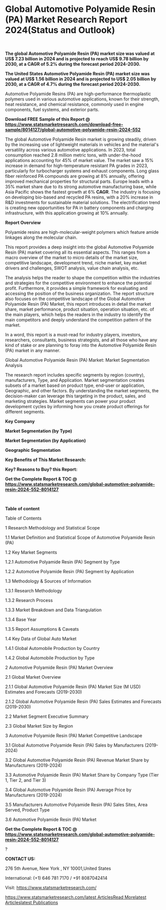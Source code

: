 <h1>Global Automotive Polyamide Resin (PA) Market Research Report 2024(Status and Outlook)</h1><br/><p><strong>The global Automotive Polyamide Resin (PA) market size was valued at US$ 7.23 billion in 2024 and is projected to reach US$ 9.78 billion by 2030, at a <strong>CAGR</strong> of 5.2% during the forecast period 2024-2030.</strong></p>
 
 
 
 <p><strong>The United States Automotive Polyamide Resin (PA) market size was valued at US$ 1.56 billion in 2024 and is projected to US$ 2.05 billion by 2030, at a <strong>CAGR</strong> of 4.7% during the forecast period 2024-2030.</strong></p>
 
 
 
 <p>Automotive Polyamide Resins (PA) are high-performance thermoplastic polymers used in various automotive applications, known for their strength, heat resistance, and chemical resistance, commonly used in engine components, fuel systems, and exterior parts.</p>
 
 
 
 <p><strong>Download FREE Sample of this Report @ <a href="https://www.statsmarketresearch.com/download-free-sample/8014127/global-automotive-polyamide-resin-2024-552">https://www.statsmarketresearch.com/download-free-sample/8014127/global-automotive-polyamide-resin-2024-552</a></strong></p>
 
 
 
 <p>The global Automotive Polyamide Resin market is growing steadily, driven by the increasing use of lightweight materials in vehicles and the material&#39;s versatility across various automotive applications. In 2023, total consumption reached 2.8 million metric tons, with under-the-hood applications accounting for 45% of market value. The market saw a 15% increase in demand for high-temperature resistant PA grades in 2023, particularly for turbocharger systems and exhaust components. Long glass fiber reinforced PA compounds are growing at 8% annually, offering improved mechanical properties for structural parts. Europe leads with a 35% market share due to its strong automotive manufacturing base, while Asia Pacific shows the fastest growth at 6% <strong>CAGR</strong>. The industry is focusing on developing bio-based and recycled PA resins, with a 20% increase in R&D investments for sustainable material solutions. The electrification trend is creating new opportunities for PA in battery components and charging infrastructure, with this application growing at 10% annually.</p>
 
 
 
 <p><strong>Report Overview</strong></p>
 
 
 
 <p>Polyamide resins are high-molecular-weight polymers which feature amide linkages along the molecular chain.</p>
 
 
 
 <p>This report provides a deep insight into the global Automotive Polyamide Resin (PA) market covering all its essential aspects. This ranges from a macro overview of the market to micro details of the market size, competitive landscape, development trend, niche market, key market drivers and challenges, SWOT analysis, value chain analysis, etc.</p>
 
 
 
 <p>The analysis helps the reader to shape the competition within the industries and strategies for the competitive environment to enhance the potential profit. Furthermore, it provides a simple framework for evaluating and accessing the position of the business organization. The report structure also focuses on the competitive landscape of the Global Automotive Polyamide Resin (PA) Market, this report introduces in detail the market share, market performance, product situation, operation situation, etc. of the main players, which helps the readers in the industry to identify the main competitors and deeply understand the competition pattern of the market.</p>
 
 
 
 <p>In a word, this report is a must-read for industry players, investors, researchers, consultants, business strategists, and all those who have any kind of stake or are planning to foray into the Automotive Polyamide Resin (PA) market in any manner.</p>
 
 
 
 <p>Global Automotive Polyamide Resin (PA) Market: Market Segmentation Analysis</p>
 
 
 
 <p>The research report includes specific segments by region (country), manufacturers, Type, and Application. Market segmentation creates subsets of a market based on product type, end-user or application, Geographic, and other factors. By understanding the market segments, the decision-maker can leverage this targeting in the product, sales, and marketing strategies. Market segments can power your product development cycles by informing how you create product offerings for different segments.</p>
 
 
 
 <p><strong>Key Company</strong></p>
 
 
 
 <p><strong>Market Segmentation (by Type)</strong></p>
 
 
 
 <p><strong>Market Segmentation (<strong>by Application</strong>)</strong></p>
 
 
 
 <p><strong>Geographic Segmentation</strong></p>
 
 
 
 <p><strong>Key Benefits of This Market Research:</strong></p>
 
 
 
 <p><strong>Key? <strong>Reasons to Buy</strong>? this Report:</strong></p>
 
 
 
 <div><b>Get the Complete Report & TOC @ <a href="https://www.statsmarketresearch.com/global-automotive-polyamide-resin-2024-552-8014127">https://www.statsmarketresearch.com/global-automotive-polyamide-resin-2024-552-8014127</a></b></div>
 
 
 
 <p><br />
 
 <b>Table of content</b></p>
 
 
 
 <p>Table of Contents<br />
 
 1 Research Methodology and Statistical Scope<br />
 
 1.1 Market Definition and Statistical Scope of Automotive Polyamide Resin (PA)<br />
 
 1.2 Key Market Segments<br />
 
 1.2.1 Automotive Polyamide Resin (PA) Segment by Type<br />
 
 1.2.2 Automotive Polyamide Resin (PA) Segment by Application<br />
 
 1.3 Methodology & Sources of Information<br />
 
 1.3.1 Research Methodology<br />
 
 1.3.2 Research Process<br />
 
 1.3.3 Market Breakdown and Data Triangulation<br />
 
 1.3.4 Base Year<br />
 
 1.3.5 Report Assumptions & Caveats<br />
 
 1.4 Key Data of Global Auto Market<br />
 
 1.4.1 Global Automobile Production by Country<br />
 
 1.4.2 Global Automobile Production by Type<br />
 
 2 Automotive Polyamide Resin (PA) Market Overview<br />
 
 2.1 Global Market Overview<br />
 
 2.1.1 Global Automotive Polyamide Resin (PA) Market Size (M USD) Estimates and Forecasts (2019-2030)<br />
 
 2.1.2 Global Automotive Polyamide Resin (PA) Sales Estimates and Forecasts (2019-2030)<br />
 
 2.2 Market Segment Executive Summary<br />
 
 2.3 Global Market Size by Region<br />
 
 3 Automotive Polyamide Resin (PA) Market Competitive Landscape<br />
 
 3.1 Global Automotive Polyamide Resin (PA) Sales by Manufacturers (2019-2024)<br />
 
 3.2 Global Automotive Polyamide Resin (PA) Revenue Market Share by Manufacturers (2019-2024)<br />
 
 3.3 Automotive Polyamide Resin (PA) Market Share by Company Type (Tier 1, Tier 2, and Tier 3)<br />
 
 3.4 Global Automotive Polyamide Resin (PA) Average Price by Manufacturers (2019-2024)<br />
 
 3.5 Manufacturers Automotive Polyamide Resin (PA) Sales Sites, Area Served, Product Type<br />
 
 3.6 Automotive Polyamide Resin (PA) Market</p>
 
 
 
 <div><b>Get the Complete Report & TOC @ <a href="https://www.statsmarketresearch.com/global-automotive-polyamide-resin-2024-552-8014127">https://www.statsmarketresearch.com/global-automotive-polyamide-resin-2024-552-8014127</a></b></div>
 
 
 
 <p>? </p>
 
 
 
 <p><b>CONTACT US:</b><br />
 
 276 5th Avenue, New York , NY 10001,United States<br />
 
 International: (+1) 646 781 7170 / +91 8087042414<br />
 
 Visit: <a href="https://www.statsmarketresearch.com/">https://www.statsmarketresearch.com/</a><br />
 
 <a href="https://gyeongbokgung.com">https://www.statsmarketresearch.com/</a><a href="https://hallyeomaritime.com">latest Articles</a><a href="https://jingwansa.com">Read More</a><a href="https://nguoiviet.jp/">latest Articles</a><a href="https://www.intelmarketresearch.com/">latest Publications</a></p>